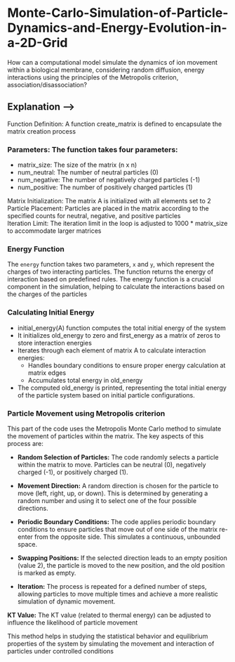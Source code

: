 # Monte-Carlo-Simulation-of-Particle-Dynamics-and-Energy-Evolution-in-a-2D-Grid
How can a computational model simulate the dynamics of ion movement within a biological membrane, considering random diffusion, energy interactions using the principles of the Metropolis criterion, association/disassociation?

## Explanation --> <br>

Function Definition: A function create_matrix is defined to encapsulate the matrix creation process 

### Parameters: The function takes four parameters:
+ matrix_size: The size of the matrix (n x n)
+ num_neutral: The number of neutral particles (0)
+ num_negative: The number of negatively charged particles (-1)
+ num_positive: The number of positively charged particles (1)
  
Matrix Initialization: The matrix A is initialized with all elements set to 2 <br>
Particle Placement: Particles are placed in the matrix according to the specified counts for neutral, negative, and positive particles <br>
Iteration Limit: The iteration limit in the loop is adjusted to 1000 * matrix_size to accommodate larger matrices <br>

### Energy Function

The `energy` function takes two parameters, `x` and `y`, which represent the charges of two interacting particles. The function returns the energy of interaction based on predefined rules. The energy function is a crucial component in the simulation, helping to calculate the interactions based on the charges of the particles

### Calculating Initial Energy
+ initial_energy(A) function computes the total initial energy of the system <br>
+ It initializes old_energy to zero and first_energy as a matrix of zeros to store interaction energies <br>
+ Iterates through each element of matrix A to calculate interaction energies:
  - Handles boundary conditions to ensure proper energy calculation at matrix edges
  - Accumulates total energy in old_energy 
+ The computed old_energy is printed, representing the total initial energy of the particle system based on initial particle configurations.

### Particle Movement using Metropolis criterion

This part of the code uses the Metropolis Monte Carlo method to simulate the movement of particles within the matrix. The key aspects of this process are:

+ **Random Selection of Particles:** 
     The code randomly selects a particle within the matrix to move. Particles can be neutral (0), negatively charged (-1), or positively charged (1).

+ **Movement Direction:** 
     A random direction is chosen for the particle to move (left, right, up, or down). This is determined by generating a random number and using it to select one of the four possible directions.

+ **Periodic Boundary Conditions:** 
     The code applies periodic boundary conditions to ensure particles that move out of one side of the matrix re-enter from the opposite side. This simulates a continuous, unbounded space.

+ **Swapping Positions:** 
     If the selected direction leads to an empty position (value 2), the particle is moved to the new position, and the old position is marked as empty.

+ **Iteration:** 
     The process is repeated for a defined number of steps, allowing particles to move multiple times and achieve a more realistic simulation of dynamic movement.

**KT Value:** The KT value (related to thermal energy) can be adjusted to influence the likelihood of particle movement

This method helps in studying the statistical behavior and equilibrium properties of the system by simulating the movement and interaction of particles under controlled conditions
